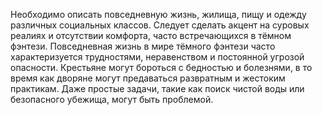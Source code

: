 Необходимо описать повседневную жизнь, жилища, пищу и одежду различных социальных классов. Следует сделать акцент на суровых реалиях и отсутствии комфорта, часто встречающихся в тёмном фэнтези. Повседневная жизнь в мире тёмного фэнтези часто характеризуется трудностями, неравенством и постоянной угрозой опасности. Крестьяне могут бороться с бедностью и болезнями, в то время как дворяне могут предаваться развратным и жестоким практикам. Даже простые задачи, такие как поиск чистой воды или безопасного убежища, могут быть проблемой.